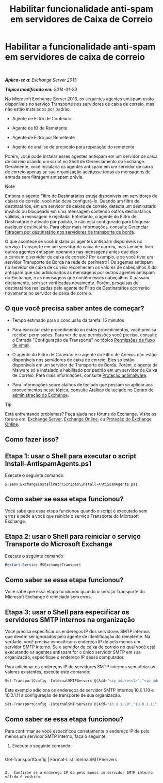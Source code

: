 ﻿---
title: 'Habilitar funcionalidade anti-spam em servidores de Caixa de Correio'
TOCTitle: Habilitar a funcionalidade anti-spam em servidores de caixa de correio
ms:assetid: 59d22c5e-64bc-4879-8ad1-364862b6ba11
ms:mtpsurl: https://technet.microsoft.com/pt-br/library/Bb201691(v=EXCHG.150)
ms:contentKeyID: 50485667
ms.date: 01/10/2018
mtps_version: v=EXCHG.150
ms.translationtype: HT
---

# Habilitar a funcionalidade anti-spam em servidores de caixa de correio

 

_**Aplica-se a:** Exchange Server 2013_

_**Tópico modificado em:** 2014-01-23_

No Microsoft Exchange Server 2013, os seguintes agentes antispam estão disponíveis no serviço Transporte nos servidores de caixa de correio, mas não estão instalados por padrão:

  - Agente de Filtro de Conteúdo

  - Agente de ID de Remetente

  - Agente de Filtro por Remetente

  - Agente de análise de protocolo para reputação do remetente

Porém, você pode instalar esses agentes antispam em um servidor de caixa de correio usando um script no Shell de Gerenciamento do Exchange. Geralmente, você instalaria os agentes antispam em um servidor de caixa de correio apenas se sua organização aceitasse todas as mensagens de entrada sem filtragem antispam prévia.


> [!NOTE]
> Embora o agente Filtro de Destinatários esteja disponíveis em servidores de caixas de correio, você não deve configurá-lo. Quando um filtro de destinatários, em um servidor de caixas de correio, detecta um destinatário inválido ou bloqueado em uma mensagem contendo outros destinatários válidos, a mensagem é rejeitada. Entretanto, o agente do Filtro de Destinatário é ativado por padrão, e não está configurado para bloquear qualquer destinatário. Para obter mais informações, consulte <A href="manage-recipient-filtering-on-edge-transport-servers-exchange-2013-help.md">Gerenciar filtragem por destinatário nos servidores de transporte de borda</A>.



O que acontece se você instalar os agentes antispam disponíveis no serviço Transporte em um servidor de caixa de correio, mas também tiver outros agentes antispam operando nas mensagens antes que elas alcancem o servidor de caixa de correio? Por exemplo, e se você tiver um servidor Transporte de Borda na rede de perímetro? Os agentes antispam no servidor de caixa de correio reconhecem os valores de cabeçalhos X do antispam que são adicionados às mensagens por outros agentes antispam do Exchange, e as mensagens que contêm esses cabeçalhos X passam diretamente, sem ser verificadas novamente. Porém, pesquisas de destinatários realizadas pelo agente de Filtro de Destinatários ocorrerão novamente no servidor de caixa de correio.

## O que você precisa saber antes de começar?

  - Tempo estimado para a conclusão da tarefa: 15 minutos

  - Para executar este procedimento ou estes procedimentos, você precisa receber permissões. Para ver de que permissões você precisa, consulte o Entrada "Configuração de Transporte" no tópico [Permissões de fluxo de email](mail-flow-permissions-exchange-2013-help.md).

  - O agente do Filtro de Conexão e o agente do Filtro de Anexos não estão disponíveis nos servidores de caixa de correio. Eles só estão disponíveis em um servidor de Transporte de Borda. Porém, o agente de Malware só é instalado e habilitado por padrão em um servidor de Caixa de Correio. Para mais informações, consulte [Proteção antimalware](anti-malware-protection-exchange-2013-help.md).

  - Para informações sobre atalhos de teclado que possam se aplicar aos procedimentos neste tópico, consulte [Atalhos de teclado no Centro de administração do Exchange](keyboard-shortcuts-in-the-exchange-admin-center-exchange-online-protection-help.md).


> [!TIP]
> Está enfrentando problemas? Peça ajuda nos fóruns do Exchange. Visite os fóruns em: <A href="https://go.microsoft.com/fwlink/p/?linkid=60612">Exchange Server</A>, <A href="https://go.microsoft.com/fwlink/p/?linkid=267542">Exchange Online</A>, ou <A href="https://go.microsoft.com/fwlink/p/?linkid=285351">Proteção do Exchange Online</A>.



## Como fazer isso?

## Etapa 1: usar o Shell para executar o script Install-AntispamAgents.ps1

Execute o seguinte comando:

    & $env:ExchangeInstallPath\Scripts\Install-AntiSpamAgents.ps1

## Como saber se essa etapa funcionou?

Você sabe que essa etapa funcionou quando o script é executado sem erros e pede a você que reinicie o serviço Transporte do Microsoft Exchange.

## Etapa 2: usar o Shell para reiniciar o serviço Transporte do Microsoft Exchange

Execute o seguinte comando:

```powershell
Restart-Service MSExchangeTransport
```

## Como saber se essa etapa funcionou?

Você sabe que essa etapa funcionou quando o serviço Transporte do Microsoft Exchange é reiniciado sem erros.

## Etapa 3: usar o Shell para especificar os servidores SMTP internos na organização

Você precisa especificar os endereços IP dos servidores SMTP internos que devem ser ignorados pelo agente de identificação do remetente. Na verdade, você precisa especificar o endereço IP de pelo menos um servidor SMTP interno. Se o servidor de caixa de correio no qual você está executando os agentes antispam for o único servidor SMTP em sua organização, especifique o endereço IP desse computador.

Para adicionar os endereços IP de servidores SMTP internos sem afetar os valores existentes, execute este comando:

```powershell
Set-TransportConfig -InternalSMTPServers @{Add="<ip address1>","<ip address2>"...}
```

Este exemplo adiciona os endereços de servidor SMTP internos 10.0.1.10 e 10.0.1.11 à configuração de transporte de sua organização.

```powershell
Set-TransportConfig -InternalSMTPServers @{Add="10.0.1.10","10.0.1.11"}
```

## Como saber se essa etapa funcionou?

Para confirmar se você especificou corretamente o endereço IP de pelo menos um servidor SMTP interno, faça o seguinte:

1.  Execute o seguinte comando:
    
    ```powershell
Get-TransportConfig | Format-List InternalSMTPServers
```

2.  Confirme se o endereço IP de pelo menos um servidor SMTP interno válido é exibido.

